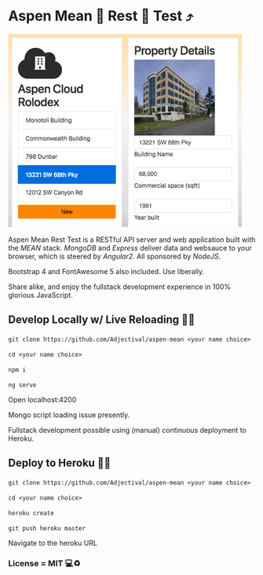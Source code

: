 # Aspen Mean :see_no_evil: Rest :apple: Test :arrow_heading_up:

![screenshot](src/amrt1.png)

Aspen Mean Rest Test is a RESTful API server and web application built with the *MEAN* stack. *MongoDB* and *Express* deliver data and websauce to your browser, which is steered by *Angular2*. All sponsored by *NodeJS*.

Bootstrap 4 and FontAwesome 5 also included. Use liberally.

Share alike, and enjoy the fullstack development experience in 100% glorious JavaScript.

## Develop Locally w/ Live Reloading :construction::wrench:
`git clone https://github.com/Adjectival/aspen-mean <your name choice>`

`cd <your name choice>`

`npm i`

`ng serve`

Open localhost:4200

Mongo script loading issue presently.

Fullstack development possible using (manual) continuous deployment to Heroku.

## Deploy to Heroku :rocket::purple_heart:
`git clone https://github.com/Adjectival/aspen-mean <your name choice>`

`cd <your name choice>`

`heroku create`

`git push heroku master`

Navigate to the heroku URL


### License = MIT :computer::recycle:
